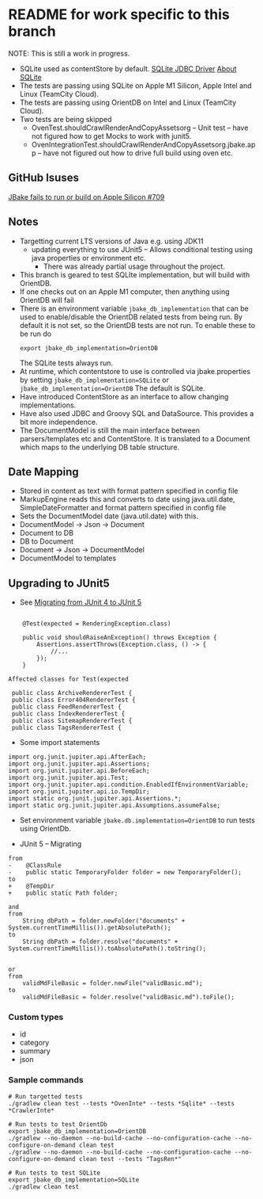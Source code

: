 README for work specific to this branch
=======================================

NOTE: This is still a work in progress.

* SQLite used as contentStore by default.
  [SQLite JDBC Driver](https://github.com/xerial/sqlite-jdbc)
  [About SQLite](https://sqlite.org/about.html)
* The tests are passing using SQLite on Apple M1 Silicon,  Apple Intel and Linux (TeamCity Cloud).
* The tests are passing using OrientDB on Intel and Linux (TeamCity Cloud).
* Two tests are being skipped
  * OvenTest.shouldCrawlRenderAndCopyAssetsorg – Unit test – have not figured how to get Mocks to work with junit5.
  * OvenIntegrationTest.shouldCrawlRenderAndCopyAssetsorg.jbake.app – have not figured out how to drive full build using oven etc.

## GitHub Isuses

[JBake fails to run or build on Apple Silicon #709](https://github.com/jbake-org/jbake/issues/709)


## Notes

* Targetting current LTS versions of Java e.g. using JDK11
  * updating everything to use JUnit5
    – Allows conditional testing using java properties or environment etc.
    - There was already partial usage throughout the project.
* This branch is geared to test SQLIte implementation, but will build with OrientDB.
* If one checks out on an Apple M1 computer, then anything using OrientDB will fail
* There is an environment variable `jbake_db_implementation` that can be used
  to enable/disable the OrientDB related tests from being run. By default it is
  not set, so the OrientDB tests are not run. To enable these to be run do
  ```
  export jbake_db_implementation=OrientDB
  ```
  The SQLite tests always run.
* At runtime, which contentstore to use is controlled via jbake.properties by
  setting `jbake_db_implementation=SQLite` or `jbake_db_implementation=OrientDB`
  The default is SQLite.
* Have introduced ContentStore as an interface to allow changing implementations.
* Have also used JDBC and Groovy SQL and DataSource. This provides a bit more
  independence.
* The DocumentModel is still the main interface between parsers/templates etc
  and ContentStore.  It is translated to a Document which maps to the
  underlying DB table structure.


## Date Mapping

* Stored in content as text with format pattern specified in config file
* MarkupEngine reads this and converts to date using java.util.date, SimpleDateFormatter and format pattern specified in config file
* Sets the DocumentModel date (java.util.date) with this.
* DocumentModel -> Json -> Document
* Document to DB
* DB to Document
* Document -> Json -> DocumentModel
* DocumentModel to templates


## Upgrading to JUnit5

* See [Migrating from JUnit 4 to JUnit 5](https://www.baeldung.com/junit-5-migration)

```

    @Test(expected = RenderingException.class)

    public void shouldRaiseAnException() throws Exception {
        Assertions.assertThrows(Exception.class, () -> {
            //...
        });
    }

Affected classes for Test(expected

 public class ArchiveRendererTest {
 public class Error404RendererTest {
 public class FeedRendererTest {
 public class IndexRendererTest {
 public class SitemapRendererTest {
 public class TagsRendererTest {

```

* Some import statements
```
import org.junit.jupiter.api.AfterEach;
import org.junit.jupiter.api.Assertions;
import org.junit.jupiter.api.BeforeEach;
import org.junit.jupiter.api.Test;
import org.junit.jupiter.api.condition.EnabledIfEnvironmentVariable;
import org.junit.jupiter.api.io.TempDir;
import static org.junit.jupiter.api.Assertions.*;
import static org.junit.jupiter.api.Assumptions.assumeFalse;
```

* Set environment variable `jbake.db.implementation=OrientDB` to run tests using OrientDb.

* JUnit 5 – Migrating
```
from
-    @ClassRule
-    public static TemporaryFolder folder = new TemporaryFolder();
to
+    @TempDir
+    public static Path folder;

and
from
    String dbPath = folder.newFolder("documents" + System.currentTimeMillis()).getAbsolutePath();
to
    String dbPath = folder.resolve("documents" + System.currentTimeMillis()).toAbsolutePath().toString();


or
from
    validMdFileBasic = folder.newFile("validBasic.md");
to
    validMdFileBasic = folder.resolve("validBasic.md").toFile();

```

### Custom types

* id
* category
* summary
* json


### Sample commands

```
# Run targetted tests
./gradlew clean test --tests *OvenInte* --tests *Sqlite* --tests *CrawlerInte*

# Run tests to test OrientDb
export jbake_db_implementation=OrientDB
./gradlew --no-daemon --no-build-cache --no-configuration-cache --no-configure-on-demand clean test
./gradlew --no-daemon --no-build-cache --no-configuration-cache --no-configure-on-demand clean test --tests "TagsRen*"

# Run tests to test SQLite
export jbake_db_implementation=SQLite
./gradlew clean test
```
